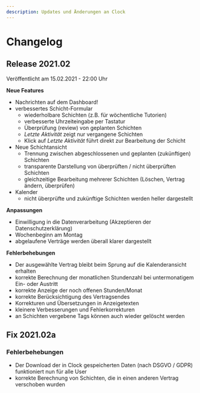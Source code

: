 ```yaml
---
description: Updates und Änderungen an Clock
---
```


# Changelog

## Release 2021.02

Veröffentlicht am 15.02.2021 - 22:00 Uhr

**Neue Features**

* Nachrichten auf dem Dashboard!
* verbessertes Schicht-Formular
  * wiederholbare Schichten \(z.B. für wöchentliche Tutorien\)
  * verbesserte Uhrzeiteingabe per Tastatur
  * Überprüfung \(review\) von geplanten Schichten
  * _Letzte Aktivität_ zeigt nur vergangene Schichten
  * Klick auf _Letzte Aktivität_ führt direkt zur Bearbeitung der Schicht
* Neue Schichtansicht
  * Trennung zwischen abgeschlossenen und geplanten \(zukünftigen\) Schichten
  * transparente Darstellung von überprüften / nicht überprüften Schichten
  * gleichzeitige Bearbeitung mehrerer Schichten \(Löschen, Vertrag ändern, überprüfen\)
* Kalender
  * nicht überprüfte und zukünftige Schichten werden heller dargestellt

**Anpassungen**

* Einwilligung in die Datenverarbeitung \(Akzeptieren der Datenschutzerklärung\)
* Wochenbeginn am Montag
* abgelaufene Verträge werden überall klarer dargestellt

**Fehlerbehebungen**

* Der ausgewählte Vertrag bleibt beim Sprung auf die Kalenderansicht erhalten
* korrekte Berechnung der monatlichen Stundenzahl bei untermonatigem Ein- oder Austritt
* korrekte Anzeige der noch offenen Stunden/Monat
* korrekte Berücksichtigung des Vertragsendes
* Korrekturen und Übersetzungen in Anzeigetexten
* kleinere Verbesserungen und Fehlerkorrekturen
* an Schichten vergebene Tags können auch wieder gelöscht werden

## Fix 2021.02a

### Fehlerbehebungen

* Der Download der in Clock gespeicherten Daten \(nach DSGVO / GDPR\) funktioniert nun für alle User
* korrekte Berechnung von Schichten, die in einen anderen Vertrag verschoben wurden

